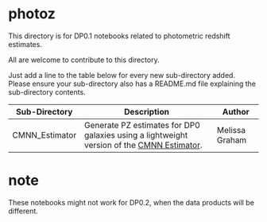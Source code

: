 # photoz

This directory is for DP0.1 notebooks related to photometric redshift estimates.

All are welcome to contribute to this directory.

Just add a line to the table below for every new sub-directory added. Please ensure your sub-directory also has a README.md file explaining the sub-directory contents.

| Sub-Directory | Description | Author |
|---|---|---|
| CMNN_Estimator | Generate PZ estimates for DP0 galaxies using a lightweight version of the [CMNN Estimator](https://github.com/dirac-institute/CMNN_Photoz_Estimator). | Melissa Graham |


# note

These notebooks might not work for DP0.2, when the data products will be different.